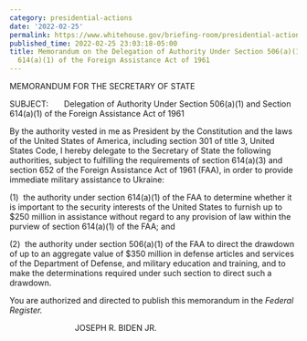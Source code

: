 ```yaml
---
category: presidential-actions
date: '2022-02-25'
permalink: https://www.whitehouse.gov/briefing-room/presidential-actions/2022/02/25/memorandum-on-the-delegation-of-authority-under-section-506a1-and-section-614a1-of-the-foreign-assistance-act-of-1961/
published_time: 2022-02-25 23:03:18-05:00
title: Memorandum on the Delegation of Authority Under Section 506(a)(1) and Section
  614(a)(1) of the Foreign Assistance Act of 1961
---
```

 
MEMORANDUM FOR THE SECRETARY OF STATE

SUBJECT:       Delegation of Authority Under Section 506(a)(1) and
Section 614(a)(1) of the Foreign Assistance Act of 1961

By the authority vested in me as President by the Constitution and the
laws of the United States of America, including section 301 of title 3,
United States Code, I hereby delegate to the Secretary of State the
following authorities, subject to fulfilling the requirements of section
614(a)(3) and section 652 of the Foreign Assistance Act of 1961 (FAA),
in order to provide immediate military assistance to Ukraine:

\(1\)  the authority under section 614(a)(1) of the FAA to determine
whether it is important to the security interests of the United States
to furnish up to $250 million in assistance without regard to any
provision of law within the purview of section 614(a)(1) of the FAA; and

\(2\)  the authority under section 506(a)(1) of the FAA to direct the
drawdown of up to an aggregate value of $350 million in defense articles
and services of the Department of Defense, and military education and
training, and to make the determinations required under such section to
direct such a drawdown.   

You are authorized and directed to publish this memorandum in the
*Federal Register.*

                             JOSEPH R. BIDEN JR.
